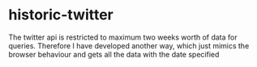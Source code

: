 # historic-twitter
The twitter api is restricted to maximum two weeks worth of data for queries. Therefore I have developed another way, which just mimics the browser behaviour and gets all the data with the date specified
